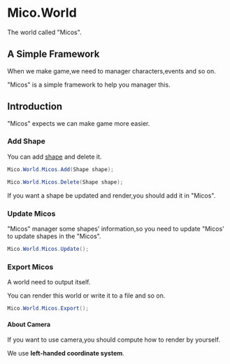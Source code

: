 ﻿# Mico.World

The world called "Micos".

## A Simple Framework

When we make game,we need to manager characters,events and so on.

"Micos" is a simple framework to help you manager this.

## Introduction

"Micos" expects we can make game more easier.

### Add Shape

You can add [shape](https://github.com/Link-Arthur/Mico/tree/master/Common/Mico/Shapes)
and delete it.

```C#
Mico.World.Micos.Add(Shape shape);

Mico.World.Micos.Delete(Shape shape);
```

If you want a shape be updated and render,you should add it in "Micos".

### Update Micos

"Micos" manager some shapes' information,so you need to update "Micos' to
update shapes in the "Micos".

```C#
Mico.World.Micos.Update();
```

### Export Micos

A world need to output itself.

You can render this world or write it to a file and so on.

```C#
Mico.World.Micos.Export();
```

#### About Camera

If you want to use camera,you should compute how to render by yourself.

We use **left-handed coordinate system**.
